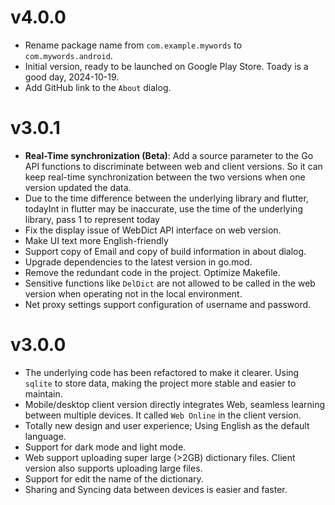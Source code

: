 # v4.0.0
- Rename package name from `com.example.mywords` to `com.mywords.android`.
- Initial version, ready to be launched on Google Play Store. Toady is a good day, 2024-10-19.
- Add GitHub link to the `About` dialog.

# v3.0.1
- **Real-Time synchronization (Beta)**:  Add a source parameter to the Go API functions to discriminate between web and client versions. So it can keep real-time synchronization between the two versions when one version updated the data.
- Due to the time difference between the underlying library and flutter, todayInt in flutter may be inaccurate, use the time of the underlying library, pass 1 to represent today
- Fix the display issue of WebDict API interface on web version.
- Make UI text more English-friendly
- Support copy of Email and copy of build information in about dialog.
- Upgrade dependencies to the latest version in go.mod.
- Remove the redundant code in the project. Optimize Makefile.
- Sensitive functions like `DelDict` are not allowed to be called in the web version when operating not in the local environment.
- Net proxy settings support configuration of username and password.
# v3.0.0
- The underlying code has been refactored to make it clearer. Using `sqlite` to store data, making the project more stable and easier to maintain.
- Mobile/desktop client version directly integrates Web, seamless learning between multiple devices. It called `Web Online` in the client version.
- Totally new design and user experience; Using English as the default language.
- Support for dark mode and light mode.
- Web support uploading super large (>2GB) dictionary files. Client version also supports uploading large files.
- Support for edit the name of the dictionary.
- Sharing  and Syncing data between devices is easier and faster.
